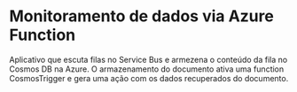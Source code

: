 # Monitoramento de dados via Azure Function #

<p>Aplicativo que escuta filas no Service Bus e armezena o conteúdo da fila no Cosmos DB na Azure. O armazenamento do documento ativa uma function CosmosTrigger e gera uma ação com os dados recuperados do documento. </p>

